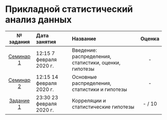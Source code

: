# Прикладной статистический анализ данных

| № задания | Дата занятия | Название | Оценка |
| :--: | :----------- | :----------- | :----: |
| [Семинар 1](seminar1/) | 12:15 7 февраля 2020 г. | Введение: распределения, статистики, оценки, гипотезы | - |
| [Семинар 2](seminar2/) | 12:15 14 февраля 2020 г. | Основные распределения, статистики и гипотезы | - |
| [Задание 1](task1/) | 23:30 23 февраля 2020 г. | Корреляции и статистические гипотезы | - / 10 |